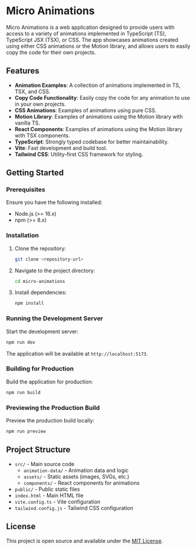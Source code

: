 # Micro Animations

Micro Animations is a web application designed to provide users with access to a variety of animations implemented in TypeScript (TS), TypeScript JSX (TSX), or CSS. The app showcases animations created using either CSS animations or the Motion library, and allows users to easily copy the code for their own projects.

## Features

- **Animation Examples**: A collection of animations implemented in TS, TSX, and CSS.
- **Copy Code Functionality**: Easily copy the code for any animation to use in your own projects.
- **CSS Animations**: Examples of animations using pure CSS.
- **Motion Library**: Examples of animations using the Motion library with vanilla TS.
- **React Components**: Examples of animations using the Motion library with TSX components.
- **TypeScript**: Strongly typed codebase for better maintainability.
- **Vite**: Fast development and build tool.
- **Tailwind CSS**: Utility-first CSS framework for styling.

## Getting Started

### Prerequisites

Ensure you have the following installed:

- Node.js (>= 16.x)
- npm (>= 8.x)

### Installation

1. Clone the repository:
   ```sh
   git clone <repository-url>
   ```
2. Navigate to the project directory:
   ```sh
   cd micro-animations
   ```
3. Install dependencies:
   ```sh
   npm install
   ```

### Running the Development Server

Start the development server:

```sh
npm run dev
```

The application will be available at `http://localhost:5173`.

### Building for Production

Build the application for production:

```sh
npm run build
```

### Previewing the Production Build

Preview the production build locally:

```sh
npm run preview
```

## Project Structure

- `src/` - Main source code
  - `animation-data/` - Animation data and logic
  - `assets/` - Static assets (images, SVGs, etc.)
  - `components/` - React components for animations
- `public/` - Public static files
- `index.html` - Main HTML file
- `vite.config.ts` - Vite configuration
- `tailwind.config.js` - Tailwind CSS configuration

## License

This project is open source and available under the [MIT License](LICENSE).
